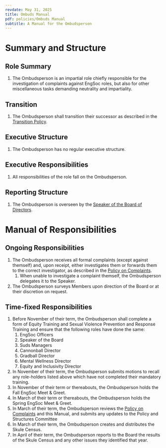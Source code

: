 ```yaml
---
revdate: May 31, 2025
title: Ombuds Manual
pdf: policies/Ombuds Manual
subtitle: A Manual for the Ombudsperson
---
```


# Summary and Structure

## Role Summary
1. The Ombudsperson is an impartial role chiefly responsible for the investigation of complaints against EngSoc roles, but also for other miscellaneous tasks demanding neutrality and impartiality.

## Transition
1. The Ombudsperson shall transition their successor as described in the [Transition Policy](../policies/transition-policy.md).

## Executive Structure
1. The Ombudsperson has no regular executive structure.

## Executive Responsibilities
1. All responsibilities of the role fall on the Ombudsperson.

## Reporting Structure
1. The Ombudsperson is overseen by the [Speaker of the Board of Directors](speaker-manual.md).

# Manual of Responsibilities

## Ongoing Responsibilities
1. The Ombudsperson receives all formal complaints (except against themself) and, upon receipt, either investigates them or forwards them to the correct investigator, as described in the [Policy on Complaints](../policies/policy-on-complaints.md).
   1. When unable to investigate a complaint themself, the Ombudsperson delegates it to the Speaker.
1. The Ombudsperson surveys Members upon direction of the Board or at their discretion on request.

## Time-fixed Responsibilities
1. Before November of their term, the Ombudsperson shall complete a form of Equity Training and Sexual Violence Prevention and Response Training and ensure that the following roles have done the same:
   1. EngSoc Officers
   1. Speaker of the Board
   1. Suds Managers
   1. Cannonball Director
   1. Gradball Director
   1. Mental Wellness Director
   1. Equity and Inclusivity Director
1. In November of their term, the Ombudsperson submits motions to recall any role-holders listed above which have not completed their mandatory training.
1. In November of their term or thereabouts, the Ombudsperson holds the Fall EngSoc Meet & Greet.
1. In March of their term or thereabouts, the Ombudsperson holds the Spring EngSoc Meet & Greet.
1. In March of their term, the Ombudsperson reviews the [Policy on Complaints](../policies/policy-on-complaints.md) and this Manual, and submits any updates to the Policy and Structures Committee
1. In March of their term, the Ombudsperson creates and distributes the Skule Census.
1. In April of their term, the Ombudsperson reports to the Board the results of the Skule Census and any other issues they identified that year.
